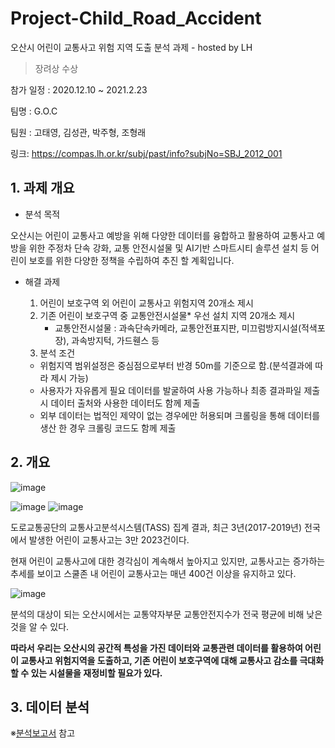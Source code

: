 # Project-Child_Road_Accident
오산시 어린이 교통사고 위험 지역 도출 분석 과제 - hosted by LH

> 장려상 수상

참가 일정 : 2020.12.10 ~ 2021.2.23

팀명 : G.O.C

팀원 : 고태영, 김성관, 박주형, 조형래

링크: https://compas.lh.or.kr/subj/past/info?subjNo=SBJ_2012_001


## 1. 과제 개요
  * 분석 목적

  오산시는 어린이 교통사고 예방을 위해 다양한 데이터를 융합하고 활용하여 교통사고 예방을 위한 주정차 단속 강화, 교통 안전시설물 및 AI기반 스마트시티 솔루션 설치 등 어린이 보호를 위한 다양한 정책을 수립하여 추진 할 계획입니다.


  * 해결 과제

    1. 어린이 보호구역 외 어린이 교통사고 위험지역 20개소 제시
    2. 기존 어린이 보호구역 중 교통안전시설물* 우선 설치 지역 20개소 제시
        - 교통안전시설물 : 과속단속카메라, 교통안전표지판, 미끄럼방지시설(적색포장), 과속방지턱, 가드휀스 등
    3. 분석 조건
      - 위험지역 범위설정은 중심점으로부터 반경 50m를 기준으로 함.(분석결과에 따라 제시 가능)
      - 사용자가 자유롭게 필요 데이터를 발굴하여 사용 가능하나 최종 결과파일 제출 시 데이터 출처와 사용한 데이터도 함께 제출
      - 외부 데이터는 법적인 제약이 없는 경우에만 허용되며 크롤링을 통해 데이터를 생산 한 경우 크롤링 코드도 함께 제출



## 2. 개요

  ![image](https://user-images.githubusercontent.com/80023275/128469163-36b340a7-d838-4ec1-8933-3ddc56c3ff22.png)
  

  ![image](https://user-images.githubusercontent.com/80023275/128469201-f7f05c98-24a1-4b99-854b-60e75b1880f9.png)
  ![image](https://user-images.githubusercontent.com/80023275/128469258-bc3f14de-9772-47cb-b8c1-1b27697a8c6a.png)
  
  
  
  도로교통공단의 교통사고분석시스템(TASS) 집계 결과, 최근 3년(2017-2019년) 전국에서 발생한 어린이 교통사고는 3만 2023건이다.
  
  현재 어린이 교통사고에 대한 경각심이 계속해서 높아지고 있지만, 교통사고는 증가하는 추세를 보이고 스쿨존 내 어린이 교통사고는 매년 400건 이상을 유지하고 있다.
  
  
  ![image](https://user-images.githubusercontent.com/80023275/128469596-1715d160-7c60-47f2-98f5-4e584882a7a6.png)


  분석의 대상이 되는 오산시에서는 교통약자부문 교통안전지수가 전국 평균에 비해 낮은 것을 알 수 있다.
  
  **따라서 우리는 오산시의 공간적 특성을 가진 데이터와 교통관련 데이터를 활용하여 어린이 교통사고 위험지역을 도출하고, 기존 어린이 보호구역에 대해 교통사고 감소를 극대화할 수 있는 시설물을 재정비할 필요가 있다.**


## 3. 데이터 분석

※[분석보고서](https://github.com/tjdrhks0808/Project-Child_Road_Accident/blob/main/Osan_Report.pdf) 참고
